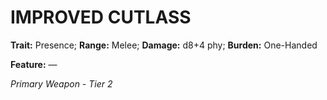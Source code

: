 # IMPROVED CUTLASS

**Trait:** Presence; **Range:** Melee; **Damage:** d8+4 phy; **Burden:** One-Handed

**Feature:** —

*Primary Weapon - Tier 2*